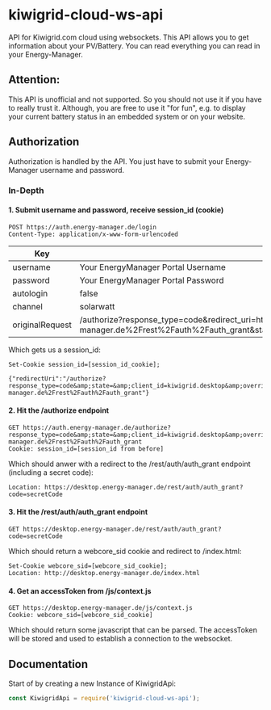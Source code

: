 # kiwigrid-cloud-ws-api

API for Kiwigrid.com cloud using websockets. This API allows you to get information about your PV/Battery. You can read everything you can read in your Energy-Manager.

## Attention:

This API is unofficial and not supported. So you should not use it if you have to really trust it. Although, you are free to use it "for fun", e.g. to display your current battery status in an embedded system or on your website.

## Authorization

Authorization is handled by the API. You just have to submit your Energy-Manager username and password.

### In-Depth

#### 1. Submit username and password, receive session_id (cookie)
```
POST https://auth.energy-manager.de/login
Content-Type: application/x-www-form-urlencoded
```

| Key | Value |
| --- | --- |
| username | Your EnergyManager Portal Username |
| password | Your EnergyManager Portal Password |
| autologin | false |
| channel | solarwatt |
| originalRequest | /authorize?response_type=code&amp;redirect_uri=https%3A%2F%2Fdesktop.energy-manager.de%2Frest%2Fauth%2Fauth_grant&amp;state=&amp;client_id=kiwigrid.desktop&amp;overrideRedirectUri=true |

Which gets us a session_id:
```
Set-Cookie session_id=[session_id_cookie];

{"redirectUri":"/authorize?response_type=code&amp;state=&amp;client_id=kiwigrid.desktop&amp;overrideRedirectUri=true&amp;redirect_uri=https%3A%2F%2Fdesktop.energy-manager.de%2Frest%2Fauth%2Fauth_grant"}
```

#### 2. Hit the /authorize endpoint
```
GET https://auth.energy-manager.de/authorize?response_type=code&amp;state=&amp;client_id=kiwigrid.desktop&amp;overrideRedirectUri=true&amp;redirect_uri=https%3A%2F%2Fdesktop.energy-manager.de%2Frest%2Fauth%2Fauth_grant
Cookie: session_id=[session_id from before]
```

Which should anwer with a redirect to the /rest/auth/auth_grant endpoint (including a secret code):
```
Location: https://desktop.energy-manager.de/rest/auth/auth_grant?code=secretCode
```

#### 3. Hit the /rest/auth/auth_grant endpoint
```
GET https://desktop.energy-manager.de/rest/auth/auth_grant?code=secretCode
```

Which should return a webcore_sid cookie and redirect to /index.html:
```
Set-Cookie webcore_sid=[webcore_sid_cookie];
Location: http://desktop.energy-manager.de/index.html
```

#### 4. Get an accessToken from /js/context.js
```
GET https://desktop.energy-manager.de/js/context.js
Cookie: webcore_sid=[webcore_sid_cookie]
```
Which should return some javascript that can be parsed. The accessToken will be stored and used to establish a connection to the websocket.

## Documentation

Start of by creating a new Instance of KiwigridApi:

```javascript
const KiwigridApi = require('kiwigrid-cloud-ws-api');
```
